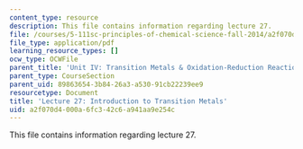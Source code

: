 ```yaml
---
content_type: resource
description: This file contains information regarding lecture 27.
file: /courses/5-111sc-principles-of-chemical-science-fall-2014/a2f070d4000a6fc342c6a941aa9e254c_MIT5_111F14_Lecture27.pdf
file_type: application/pdf
learning_resource_types: []
ocw_type: OCWFile
parent_title: 'Unit IV: Transition Metals & Oxidation-Reduction Reactions'
parent_type: CourseSection
parent_uid: 89863654-3b84-26a3-a530-91cb22239ee9
resourcetype: Document
title: 'Lecture 27: Introduction to Transition Metals'
uid: a2f070d4-000a-6fc3-42c6-a941aa9e254c
---
```

This file contains information regarding lecture 27.

